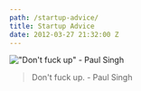 ```yaml
---
path: /startup-advice/
title: Startup Advice
date: 2012-03-27 21:32:00 Z
---
```


!["Don't fuck up" - Paul Singh](https://24.media.tumblr.com/tumblr_ltjr7ysCzH1qz9xrvo1_r1_500.jpg)

> Don't fuck up. - Paul Singh

